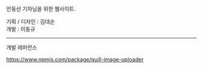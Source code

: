 안동선 기자님을 위한 웹사이트.

기획 / 디자인 : 김대순  
개발 : 이동규

---

개발 레퍼런스

https://www.npmjs.com/package/quill-image-uploader
